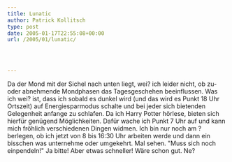 ```yaml
---
title: Lunatic
author: Patrick Kollitsch
type: post
date: 2005-01-17T22:55:08+00:00
url: /2005/01/lunatic/




---
```

Da der Mond mit der Sichel nach unten liegt, wei? ich leider nicht, ob zu- oder abnehmende Mondphasen das Tagesgeschehen beeinflussen. Was ich wei? ist, dass ich sobald es dunkel wird (und das wird es Punkt 18 Uhr Ortszeit) auf Energiesparmodus schalte und bei jeder sich bietenden Gelegenheit anfange zu schlafen. Da ich Harry Potter hörlese, bieten sich hierfür genügend Möglichkeiten. Dafür wache ich Punkt 7 Uhr auf und kann mich fröhlich verschiedenen Dingen widmen. Ich bin nur noch am ?berlegen, ob ich jetzt von 8 bis 16:30 Uhr arbeiten werde und dann ein bisschen was unternehme oder umgekehrt. Mal sehen. "Muss sich noch einpendeln!" Ja bitte! Aber etwas schneller! Wäre schon gut. Ne?
